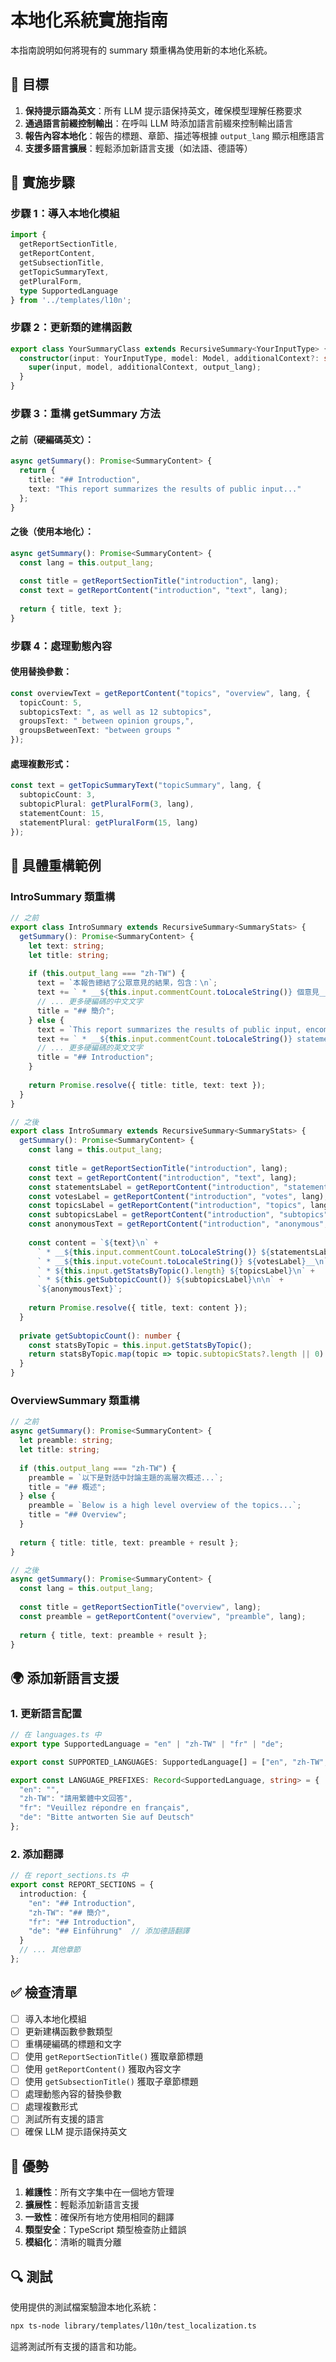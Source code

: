 # 本地化系統實施指南

本指南說明如何將現有的 summary 類重構為使用新的本地化系統。

## 🎯 目標

1. **保持提示語為英文**：所有 LLM 提示語保持英文，確保模型理解任務要求
2. **通過語言前綴控制輸出**：在呼叫 LLM 時添加語言前綴來控制輸出語言
3. **報告內容本地化**：報告的標題、章節、描述等根據 `output_lang` 顯示相應語言
4. **支援多語言擴展**：輕鬆添加新語言支援（如法語、德語等）

## 🔧 實施步驟

### 步驟 1：導入本地化模組

```typescript
import { 
  getReportSectionTitle, 
  getReportContent, 
  getSubsectionTitle,
  getTopicSummaryText,
  getPluralForm,
  type SupportedLanguage 
} from '../templates/l10n';
```

### 步驟 2：更新類的建構函數

```typescript
export class YourSummaryClass extends RecursiveSummary<YourInputType> {
  constructor(input: YourInputType, model: Model, additionalContext?: string, output_lang: SupportedLanguage = "en") {
    super(input, model, additionalContext, output_lang);
  }
}
```

### 步驟 3：重構 getSummary 方法

#### 之前（硬編碼英文）：
```typescript
async getSummary(): Promise<SummaryContent> {
  return {
    title: "## Introduction",
    text: "This report summarizes the results of public input..."
  };
}
```

#### 之後（使用本地化）：
```typescript
async getSummary(): Promise<SummaryContent> {
  const lang = this.output_lang;
  
  const title = getReportSectionTitle("introduction", lang);
  const text = getReportContent("introduction", "text", lang);
  
  return { title, text };
}
```

### 步驟 4：處理動態內容

#### 使用替換參數：
```typescript
const overviewText = getReportContent("topics", "overview", lang, {
  topicCount: 5,
  subtopicsText: ", as well as 12 subtopics",
  groupsText: " between opinion groups,",
  groupsBetweenText: "between groups "
});
```

#### 處理複數形式：
```typescript
const text = getTopicSummaryText("topicSummary", lang, {
  subtopicCount: 3,
  subtopicPlural: getPluralForm(3, lang),
  statementCount: 15,
  statementPlural: getPluralForm(15, lang)
});
```

## 📝 具體重構範例

### IntroSummary 類重構

```typescript
// 之前
export class IntroSummary extends RecursiveSummary<SummaryStats> {
  getSummary(): Promise<SummaryContent> {
    let text: string;
    let title: string;
    
    if (this.output_lang === "zh-TW") {
      text = `本報告總結了公眾意見的結果，包含：\n`;
      text += ` * __${this.input.commentCount.toLocaleString()} 個意見__\n`;
      // ... 更多硬編碼的中文文字
      title = "## 簡介";
    } else {
      text = `This report summarizes the results of public input, encompassing:\n`;
      text += ` * __${this.input.commentCount.toLocaleString()} statements__\n`;
      // ... 更多硬編碼的英文文字
      title = "## Introduction";
    }
    
    return Promise.resolve({ title: title, text: text });
  }
}

// 之後
export class IntroSummary extends RecursiveSummary<SummaryStats> {
  getSummary(): Promise<SummaryContent> {
    const lang = this.output_lang;
    
    const title = getReportSectionTitle("introduction", lang);
    const text = getReportContent("introduction", "text", lang);
    const statementsLabel = getReportContent("introduction", "statements", lang);
    const votesLabel = getReportContent("introduction", "votes", lang);
    const topicsLabel = getReportContent("introduction", "topics", lang);
    const subtopicsLabel = getReportContent("introduction", "subtopics", lang);
    const anonymousText = getReportContent("introduction", "anonymous", lang);
    
    const content = `${text}\n` +
      ` * __${this.input.commentCount.toLocaleString()} ${statementsLabel}__\n` +
      ` * __${this.input.voteCount.toLocaleString()} ${votesLabel}__\n` +
      ` * ${this.input.getStatsByTopic().length} ${topicsLabel}\n` +
      ` * ${this.getSubtopicCount()} ${subtopicsLabel}\n\n` +
      `${anonymousText}`;
    
    return Promise.resolve({ title, text: content });
  }
  
  private getSubtopicCount(): number {
    const statsByTopic = this.input.getStatsByTopic();
    return statsByTopic.map(topic => topic.subtopicStats?.length || 0).reduce((a, b) => a + b, 0);
  }
}
```

### OverviewSummary 類重構

```typescript
// 之前
async getSummary(): Promise<SummaryContent> {
  let preamble: string;
  let title: string;
  
  if (this.output_lang === "zh-TW") {
    preamble = `以下是對話中討論主題的高層次概述...`;
    title = "## 概述";
  } else {
    preamble = `Below is a high level overview of the topics...`;
    title = "## Overview";
  }
  
  return { title: title, text: preamble + result };
}

// 之後
async getSummary(): Promise<SummaryContent> {
  const lang = this.output_lang;
  
  const title = getReportSectionTitle("overview", lang);
  const preamble = getReportContent("overview", "preamble", lang);
  
  return { title, text: preamble + result };
}
```

## 🌍 添加新語言支援

### 1. 更新語言配置

```typescript
// 在 languages.ts 中
export type SupportedLanguage = "en" | "zh-TW" | "fr" | "de";

export const SUPPORTED_LANGUAGES: SupportedLanguage[] = ["en", "zh-TW", "fr", "de"];

export const LANGUAGE_PREFIXES: Record<SupportedLanguage, string> = {
  "en": "",
  "zh-TW": "請用繁體中文回答",
  "fr": "Veuillez répondre en français",
  "de": "Bitte antworten Sie auf Deutsch"
};
```

### 2. 添加翻譯

```typescript
// 在 report_sections.ts 中
export const REPORT_SECTIONS = {
  introduction: {
    "en": "## Introduction",
    "zh-TW": "## 簡介",
    "fr": "## Introduction",
    "de": "## Einführung"  // 添加德語翻譯
  }
  // ... 其他章節
};
```

## ✅ 檢查清單

- [ ] 導入本地化模組
- [ ] 更新建構函數參數類型
- [ ] 重構硬編碼的標題和文字
- [ ] 使用 `getReportSectionTitle()` 獲取章節標題
- [ ] 使用 `getReportContent()` 獲取內容文字
- [ ] 使用 `getSubsectionTitle()` 獲取子章節標題
- [ ] 處理動態內容的替換參數
- [ ] 處理複數形式
- [ ] 測試所有支援的語言
- [ ] 確保 LLM 提示語保持英文

## 🚀 優勢

1. **維護性**：所有文字集中在一個地方管理
2. **擴展性**：輕鬆添加新語言支援
3. **一致性**：確保所有地方使用相同的翻譯
4. **類型安全**：TypeScript 類型檢查防止錯誤
5. **模組化**：清晰的職責分離

## 🔍 測試

使用提供的測試檔案驗證本地化系統：

```bash
npx ts-node library/templates/l10n/test_localization.ts
```

這將測試所有支援的語言和功能。
